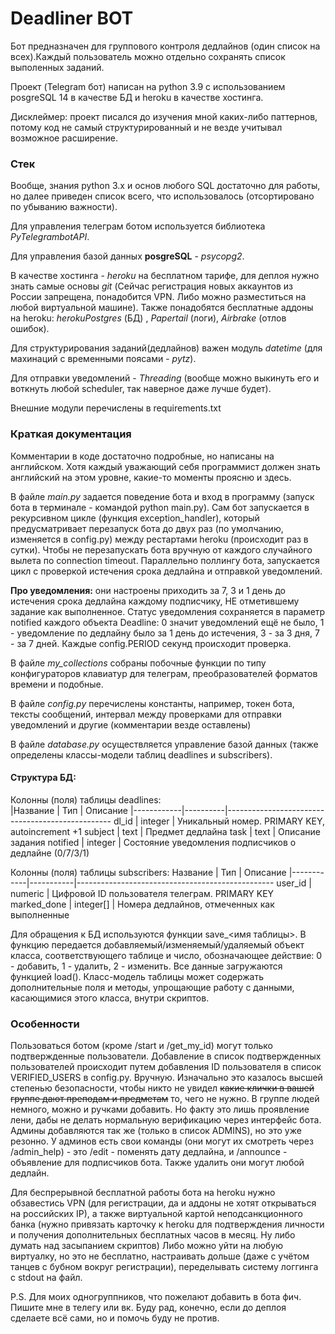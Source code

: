 # Deadliner BOT
Бот предназначен для группового контроля дедлайнов (один список на всех).Каждый пользователь можно отдельно сохранять список выполенных заданий.

Проект (Telegram бот) написан на python 3.9 c использованием posgreSQL 14 в качестве БД и heroku в качестве хостинга.

Дисклеймер: проект писался до изучения мной каких-либо паттернов, потому код не самый структурированный и не везде учитывал возможное расширение.

### Стек
Вообще, знания python 3.x и основ любого SQL достаточно для работы, но далее приведен список всего, что использовалось (отсортировано по убыванию важности).

Для управления телеграм ботом используется библиотека *PyTelegrambotAPI*. 

Для управления базой данных **posgreSQL** - *psycopg2*.

В качестве хостинга - *heroku* на бесплатном тарифе, для деплоя нужно знать самые основы *git* (Сейчас регистрация новых аккаунтов из России запрещена, понадобится VPN. Либо можно разместиться на любой виртуальной машине). Также понадобятся бесплатные аддоны на heroku: *herokuPostgres* (БД) , *Papertail* (логи), *Airbrake* (отлов ошибок).

Для структурирования заданий(дедлайнов) важен модуль *datetime* (для махинаций с временными поясами - *pytz*). 

Для отправки уведомлений - *Threading* (вообще можно выкинуть его и воткнуть любой scheduler, так наверное даже лучше будет).

Внешние модули перечислены в requirements.txt

### Краткая документация
Комментарии в коде достаточно подробные, но написаны на английском. Хотя каждый уважающий себя программист должен знать английский на этом уровне, какие-то моменты
проясню и здесь.

В файле *main.py* задается поведение бота и вход в программу (запуск бота в терминале - командой python main.py). Сам бот запускается в рекурсивном цикле (функция exception_handler), который предусматривает перезапуск бота до двух раз (по умолчанию, изменяется в config.py) между рестартами heroku (происходит раз в сутки). Чтобы не перезапускать бота вручную от каждого случайного вылета по connection timeout. Параллельно поллингу бота, запускается цикл с проверкой истечения срока дедлайна и отправкой уведомлений.

**Про уведомления:** они настроены приходить за 7, 3 и 1 день до истечения срока дедлайна каждому подписчику, НЕ отметившему задание как выполненное. Статус уведомления сохраняется в параметр notified каждого объекта Deadline: 0 значит уведомлений ещё не было, 1 - уведомление по дедлайну было за 1 день до истечения, 3 - за 3 дня, 7 - за 7 дней. Каждые config.PERIOD секунд происходит проверка.

В файле *my_collections* собраны побочные функции по типу конфигураторов клавиатур для телеграм, преобразователей форматов времени и подобные. 

В файле *config.py* перечислены константы, например, токен бота, тексты сообщений, интервал между проверками для отправки уведомлений и другие (комментарии везде оставлены)

В файле *database.py* осуществляется управление базой данных (также определены классы-модели таблиц deadlines и subscribers). 
#### Структура БД:
            
Колонны (поля) таблицы deadlines:          
|Название    |   Тип    |              Описание 
|------------|----------|-------------------------------------------------
dl_id       |  integer | Уникальный номер. PRIMARY KEY, autoincrement +1
subject     |  text    | Предмет дедлайна
task        |  text    | Описание задания
notified    |  integer | Состояние уведомления подписчиков о дедлайне (0/7/3/1)

Колонны (поля) таблицы subscribers:
Название    |   Тип     |              Описание 
|------------|-----------|-------------------------------------------------
user_id     |  numeric  | Цифровой ID пользователя телеграм. PRIMARY KEY
marked_done | integer[] | Номера дедлайнов, отмеченных как выполненные

Для обращения к БД используются функции save_<имя таблицы>. В функцию передается добавляемый/изменяемый/удаляемый объект класса, соответствующего таблице и число, обозначающее действие: 0 - добавить, 1 - удалить, 2 - изменить.
Все данные загружаются функцией load(). 
Класс-модель таблицы может содержать дополнительные поля и методы, упрощающие работу с данными, касающимися этого класса, внутри скриптов.

### Особенности
Пользоваться ботом (кроме /start и /get_my_id) могут только подтвержденные пользователи. Добавление в список подтвержденных пользователей происходит путем добавления ID пользователя в список VERIFIED_USERS в config.py. Вручную. Изначально это казалось высшей степенью безопасности, чтобы никто не увидел ~~какие клички в вашей группе дают преподам и предметам~~ то, чего не нужно. В группе людей немного, можно и ручками добавить. Но факту это лишь проявление лени, дабы не делать нормальную верификацию через интерфейс бота. Админы добавляются так же (только в список ADMINS), но это уже резонно.
У админов есть свои команды (они могут их смотреть через /admin_help) - это /edit - поменять дату дедлайна, и /announce - объявление для подписчиков бота. Также удалить они могут любой дедлайн.

Для беспрерывной бесплатной работы бота на heroku нужно обзавестись VPN (для регистрации, да и аддоны не хотят открываться на российских IP), а также виртуальной картой неподсанкционного банка (нужно привязать карточку к heroku для подтверждения личности и получения дополнительных бесплатных часов в месяц. Ну либо думать над засыпанием скриптов)
Либо можно уйти на любую виртуалку, но это не бесплатно, настраивать дольше (даже с учётом танцев с бубном вокруг регистрации), переделывать систему логгинга с stdout 
на файл.

P.S. Для моих одногруппников, что пожелают добавить в бота фич. Пишите мне в телегу или вк. Буду рад, конечно, если до деплоя сделаете всё сами, но и помочь буду не против.
